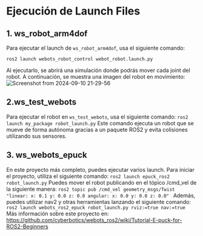 # Ejecución de Launch Files

## 1. ws_robot_arm4dof

Para ejecutar el launch de `ws_robot_arm4dof`, usa el siguiente comando:


`ros2 launch webots_robot_control webot_robot.launch.py`

Al ejecutarlo, se abrirá una simulación donde podrás mover cada joint del robot. A continuación, se muestra una imagen del robot en movimiento:
![Screenshot from 2024-09-10 21-29-56](https://github.com/user-attachments/assets/7334446e-f63f-4324-a458-3ddaed18ce8e)

## 2.ws_test_webots
Para ejecutar el robot en `ws_test_webots`, usa el siguiente comando:
`ros2 launch my_package robot_launch.py`
Este comando ejecuta un robot que se mueve de forma autónoma gracias a un paquete ROS2 y evita colisiones utilizando sus sensores.

## 3. ws_webots_epuck
En este proyecto más completo, puedes ejecutar varios launch. Para iniciar el proyecto, utiliza el siguiente comando:
`ros2 launch epuck_ros2 robot_launch.py`
Puedes mover el robot publicando en el tópico /cmd_vel de la siguiente manera:
`ros2 topic pub /cmd_vel geometry_msgs/Twist "linear:
  x: 0.1
  y: 0.0
  z: 0.0
angular:
  x: 0.0
  y: 0.0
  z: 0.0"
`
Además, puedes utilizar nav2 y otras herramientas lanzando el siguiente comando:
`ros2 launch webots_ros2_epuck robot_launch.py rviz:=true nav:=true`
Más información sobre este proyecto en: https://github.com/cyberbotics/webots_ros2/wiki/Tutorial-E-puck-for-ROS2-Beginners 
